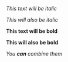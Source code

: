 *This text will be italic*

_This will also be italic_

**This text will be bold**

__This will also be bold__

_You **can** combine them_ 
